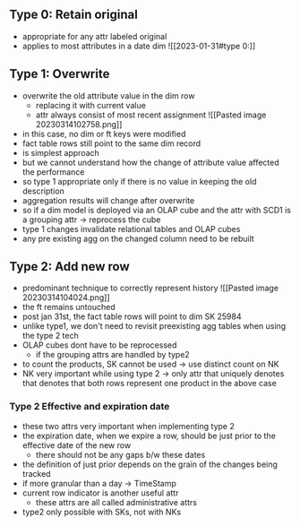 ## Type 0: Retain original
- appropriate for any attr labeled original
- applies to most attributes in a date dim
![[2023-01-31#type 0:]]

## Type 1: Overwrite
- overwrite the old attribute value in the dim row
	- replacing it with current value
	- attr always consist of most recent assignment
![[Pasted image 20230314102758.png]]
- in this case, no dim or ft keys were modified
- fact table rows still point to the same dim record
- is simplest approach
- but we cannot understand how the change of attribute value affected the performance
- so type 1 appropriate only if there is no value in keeping the old description
- aggregation results will change after overwrite
- so if a dim model is deployed via an OLAP cube and the attr with SCD1 is a grouping attr -> reprocess the cube
- type 1 changes invalidate relational tables and OLAP cubes
- any pre existing agg on the changed column need to be rebuilt

## Type 2: Add new row
- predominant technique to correctly represent history
![[Pasted image 20230314104024.png]]
- the ft remains untouched
- post jan 31st, the fact table rows will point to dim SK 25984
- unlike type1, we don't need to revisit preexisting agg tables when using the type 2 tech
- OLAP cubes dont have to be reprocessed
	- if the grouping attrs are handled by type2
- to count the products, SK cannot be used -> use distinct count on NK
- NK very important while using type 2 -> only attr that uniquely denotes that denotes that both rows represent one product in the above case

### Type 2 Effective and expiration date
- these two attrs very important when implementing type 2
- the expiration date, when we expire a row, should be just prior to the effective date of the new row 
	- there should not be any gaps b/w these dates
- the definition of just prior depends on the grain of the changes being tracked
- if more granular than a day -> TimeStamp
- current row indicator is another useful attr
	- these attrs are all called administrative attrs
- type2 only possible with SKs, not with NKs